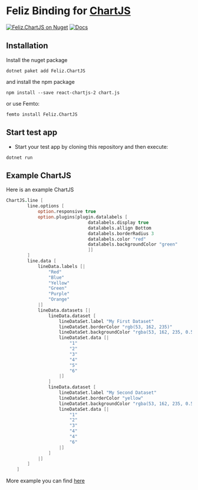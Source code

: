 # Feliz Binding for [ChartJS](https://github.com/reactchartjs/react-chartjs-2)

[![Feliz.ChartJS on Nuget](https://buildstats.info/nuget/Feliz.ChartJS)](https://www.nuget.org/packages/Feliz.ChartJS/)
[![Docs](https://github.com/tforkmann/Feliz.ChartJS/actions/workflows/Docs.yml/badge.svg)](https://github.com/tforkmann/Feliz.ChartJS/actions/workflows/Docs.yml)

## Installation
Install the nuget package
```
dotnet paket add Feliz.ChartJS
```

and install the npm package

```
npm install --save react-chartjs-2 chart.js
```

or use Femto:
```
femto install Feliz.ChartJS
```

## Start test app

- Start your test app by cloning this repository and then execute:
```
dotnet run
```

## Example ChartJS
Here is an example ChartJS
```fs
ChartJS.line [
        line.options [
            option.responsive true
            option.plugins[plugin.datalabels [
                               datalabels.display true
                               datalabels.allign Bottom
                               datalabels.borderRadius 3
                               datalabels.color "red"
                               datalabels.backgroundColor "green"
                               ]]
        ]
        line.data [
            lineData.labels [|
                "Red"
                "Blue"
                "Yellow"
                "Green"
                "Purple"
                "Orange"
            |]
            lineData.datasets [|
                lineData.dataset [
                    lineDataSet.label "My First Dataset"
                    lineDataSet.borderColor "rgb(53, 162, 235)"
                    lineDataSet.backgroundColor "rgba(53, 162, 235, 0.5)"
                    lineDataSet.data [|
                        "1"
                        "2"
                        "3"
                        "4"
                        "5"
                        "6"
                    |]
                ]
                lineData.dataset [
                    lineDataSet.label "My Second Dataset"
                    lineDataSet.borderColor "yellow"
                    lineDataSet.backgroundColor "rgba(53, 162, 235, 0.5)"
                    lineDataSet.data [|
                        "1"
                        "2"
                        "3"
                        "4"
                        "4"
                        "6"
                    |]
                ]
            |]
        ]
    ]
```

More example you can find [here](https://tforkmann.github.io/Feliz.ChartJS/)